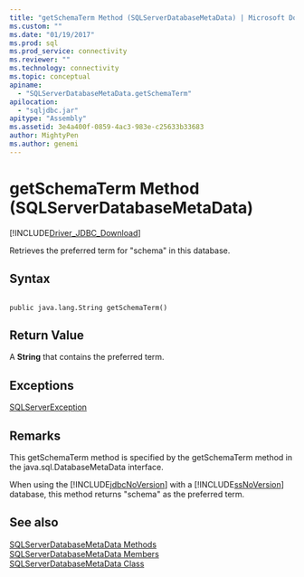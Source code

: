 ```yaml
---
title: "getSchemaTerm Method (SQLServerDatabaseMetaData) | Microsoft Docs"
ms.custom: ""
ms.date: "01/19/2017"
ms.prod: sql
ms.prod_service: connectivity
ms.reviewer: ""
ms.technology: connectivity
ms.topic: conceptual
apiname: 
  - "SQLServerDatabaseMetaData.getSchemaTerm"
apilocation: 
  - "sqljdbc.jar"
apitype: "Assembly"
ms.assetid: 3e4a400f-0859-4ac3-983e-c25633b33683
author: MightyPen
ms.author: genemi
---
```

# getSchemaTerm Method (SQLServerDatabaseMetaData)
[!INCLUDE[Driver_JDBC_Download](../../../includes/driver_jdbc_download.md)]

  Retrieves the preferred term for "schema" in this database.  
  
## Syntax  
  
```  
  
public java.lang.String getSchemaTerm()  
```  
  
## Return Value  
 A **String** that contains the preferred term.  
  
## Exceptions  
 [SQLServerException](../../../connect/jdbc/reference/sqlserverexception-class.md)  
  
## Remarks  
 This getSchemaTerm method is specified by the getSchemaTerm method in the java.sql.DatabaseMetaData interface.  
  
 When using the [!INCLUDE[jdbcNoVersion](../../../includes/jdbcnoversion_md.md)] with a [!INCLUDE[ssNoVersion](../../../includes/ssnoversion-md.md)] database, this method returns "schema" as the preferred term.  
  
## See also  
 [SQLServerDatabaseMetaData Methods](../../../connect/jdbc/reference/sqlserverdatabasemetadata-methods.md)   
 [SQLServerDatabaseMetaData Members](../../../connect/jdbc/reference/sqlserverdatabasemetadata-members.md)   
 [SQLServerDatabaseMetaData Class](../../../connect/jdbc/reference/sqlserverdatabasemetadata-class.md)  
  
  
